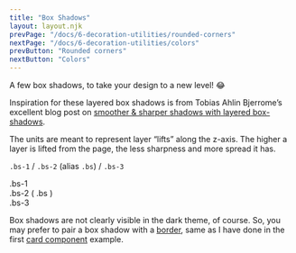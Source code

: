 ```yaml
---
title: "Box Shadows"
layout: layout.njk
prevPage: "/docs/6-decoration-utilities/rounded-corners"
nextPage: "/docs/6-decoration-utilities/colors"
prevButton: "Rounded corners"
nextButton: "Colors"
---
```


<p class="t-lg t-thin">A few box shadows, to take your design to a new level! 😂</p>

Inspiration for these layered box shadows is from Tobias Ahlin Bjerrome’s excellent blog post on [smoother & sharper shadows with layered box-shadows](https://tobiasahlin.com/blog/layered-smooth-box-shadows/).

The units are meant to represent layer “lifts” along the z-axis. The higher a layer is lifted from the page, the less sharpness and more spread it has.

`.bs-1` / `.bs-2` (alias `.bs`) / `.bs-3`

<div class="bs-1 mb-6 p-2">.bs-1</div>

<div class="bs mb-6 p-2">.bs-2 ( .bs )</div>

<div class="bs-3 mb-6 p-2">.bs-3</div>

Box shadows are not clearly visible in the dark theme, of course. So, you may prefer to pair a box shadow with a [border](/docs/4-utilities/borders), same as I have done in the first [card component](/docs/5-simple-components/cards) example.